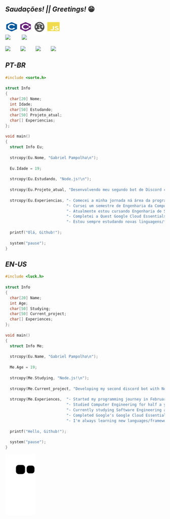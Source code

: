 ## ***Saudações! || Greetings!*** 😁
<div>
  <img align="center" height="30" width="40" src="https://raw.githubusercontent.com/devicons/devicon/master/icons/c/c-plain.svg">
  <img align="center" height="30" width="40" src="https://raw.githubusercontent.com/devicons/devicon/master/icons/csharp/csharp-plain.svg">
  <img align="center" height="50" width="40" src="https://github.com/pampolha/pampolha/blob/main/rusticon.jfif?raw=true">
  <img align="center" height="29" width="40" src="https://raw.githubusercontent.com/devicons/devicon/master/icons/javascript/javascript-plain.svg">
</div>
<div>
  <img height="160em" src="https://github-readme-stats.vercel.app/api?username=pampolha&show_icons=true&theme=dark&include_all_commits=true&count_private=true"/>
  &emsp;&emsp;
  <img height="160em" src="https://github-readme-stats.vercel.app/api/top-langs/?username=pampolha&layout=compact&langs_count=16&theme=dark"/>
</div>
<div>
  <br>
  <a href="https://twitter.com/pampolhag"><img src="https://img.shields.io/badge/Twitter-black?style=for-the-badge&logo=twitter"></a>
  &emsp;&emsp;<a href="mailto:contato.gabrielpampolha.com"><img src="https://img.shields.io/badge/Gmail-black?style=for-the-badge&logo=gmail"></a>
  &emsp;&emsp;<a href="https://www.instagram.com/gpampolha/"><img src="https://img.shields.io/badge/Instagram-black?style=for-the-badge&logo=instagram"></a>
  &emsp;&emsp;<img src="https://img.shields.io/badge/Discord:-pampolha%230007-black?style=for-the-badge&logo=discord&labelColor=black">  
</div>



## *PT-BR*
```c
#include <sorte.h>

struct Info
{
  char[20] Nome;
  int Idade;
  char[50] Estudando;
  char[50] Projeto_atual;
  char[] Experiencias;
};

void main()
{
  struct Info Eu;
  
  strcopy(Eu.Nome, "Gabriel Pampolha\n");
  
  Eu.Idade = 19;
  
  strcopy(Eu.Estudando, "Node.js!\n");
  
  strcopy(Eu.Projeto_atual, "Desenvolvendo meu segundo bot de Discord com Node.js!\n");
  
  strcopy(Eu.Experiencias, "- Comecei a minha jornada ná área da programção em Fevereiro de 2021.\n"
                           "- Cursei um semestre de Engenharia da Computação, no qual aprendi e desenvolvi com C, Python e C#.\n"
                           "- Atualmente estou cursando Engenharia de Software na UNICESUMAR\n"
                           "- Completei a Quest Google Cloud Essentials do Google, e nela aprendi diversos conceitos em Cloud Engineering e aplicações do Kubernetes.\n"
                           "- Estou sempre estudando novas linguagens/frameworks por conta própria. Sou autodidata nas linguagens Rust e Javascript.\n");
                                                        
  printf("Olá, Github!");
  
  system("pause");
}
```

## *EN-US*
```c
#include <luck.h>

struct Info
{
  char[20] Name;
  int Age;
  char[50] Studying;
  char[50] Current_project;
  char[] Experiences;
};

void main()
{
  struct Info Me;
  
  strcopy(Eu.Name, "Gabriel Pampolha\n");
  
  Me.Age = 19;
  
  strcopy(Me.Studying, "Node.js!\n");
  
  strcopy(Me.Current_project, "Developing my second discord bot with Node.js!\n");
  
  strcopy(Me.Experiences,  "- Started my programming journey in February 2021.\n"
                           "- Studied Computer Engineering for half a year at CESUPA, there I learned and developed with C, Python and C#.\n"
                           "- Currently studying Software Engineering at UNICESUMAR.\n"
                           "- Completed Google's Google Cloud Essentials Quest, in which I learned many Cloud Engineering concepts and Kubernetes aplicattions.\n"
                           "- I'm always learning new languages/frameworks by myself. I'm self-taught in Rust and Javascript.\n");
                                                        
  printf("Hello, Github!");
  
  system("pause");
}
```
![Snake animation](https://github.com/pampolha/pampolha/blob/output/github-contribution-grid-snake.svg)

